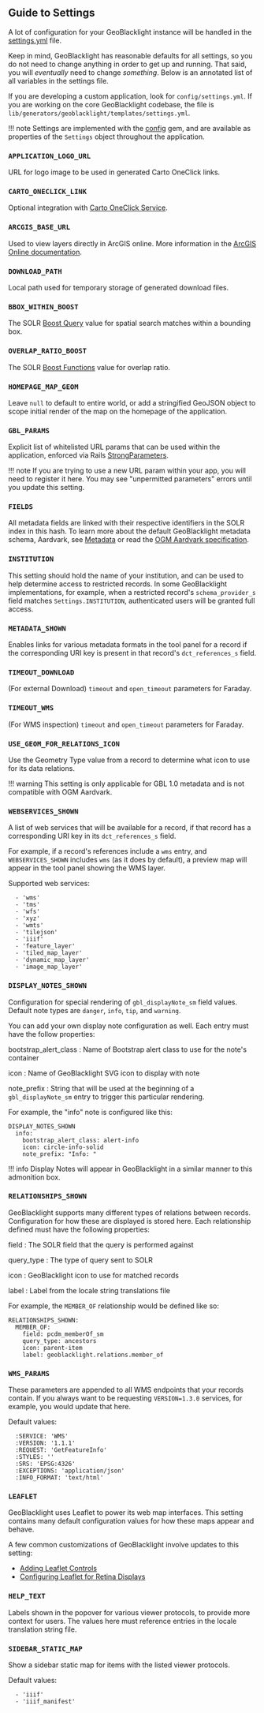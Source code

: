 ## Guide to Settings

A lot of configuration for your GeoBlacklight instance will be handled in the [settings.yml](https://github.com/geoblacklight/geoblacklight/blob/main/lib/generators/geoblacklight/templates/settings.yml) file.

Keep in mind, GeoBlacklight has reasonable defaults for all settings, so you do not need to change anything in order to get up and running. That said, you will *eventually* need to change *something*. Below is an annotated list of all variables in the settings file.

If you are developing a custom application, look for `config/settings.yml`. If you are working on the core GeoBlacklight codebase, the file is `lib/generators/geoblacklight/templates/settings.yml`.

!!! note
    Settings are implemented with the [config](https://github.com/rubyconfig/config) gem, and are available as properties of the `Settings` object throughout the application.

### `APPLICATION_LOGO_URL`

URL for logo image to be used in generated Carto OneClick links.

### `CARTO_ONECLICK_LINK`

Optional integration with [Carto OneClick Service](https://carto.com/engine/open-in-carto/).

### `ARCGIS_BASE_URL`

Used to view layers directly in ArcGIS online. More information in the [ArcGIS Online documentation](https://doc.arcgis.com/en/arcgis-online/reference/use-url-parameters.htm).

### `DOWNLOAD_PATH`

Local path used for temporary storage of generated download files.

### `BBOX_WITHIN_BOOST`

The SOLR [Boost Query](https://solr.apache.org/guide/6_6/the-dismax-query-parser.html) value for spatial search matches within a bounding box.

### `OVERLAP_RATIO_BOOST`

The SOLR [Boost Functions](https://solr.apache.org/guide/6_6/the-dismax-query-parser.html#TheDisMaxQueryParser-Thebf_BoostFunctions_Parameter) value for overlap ratio.

### `HOMEPAGE_MAP_GEOM`

Leave `null` to default to entire world, or add a stringified GeoJSON object to scope initial render of the map on the homepage of the application.

### `GBL_PARAMS`

Explicit list of whitelisted URL params that can be used within the application, enforced via Rails [StrongParameters](https://api.rubyonrails.org/classes/ActionController/StrongParameters.html).

!!! note
    If you are trying to use a new URL param within your app, you will need to register it here. You may see "unpermitted parameters" errors until you update this setting.

### `FIELDS`

All metadata fields are linked with their respective identifiers in the SOLR index in this hash. To learn more about the default GeoBlacklight metadata schema, Aardvark, see [Metadata](../../overview/metadata) or read the [OGM Aardvark specification](https://opengeometadata.org/ogm-aardvark/).

### `INSTITUTION`

This setting should hold the name of your institution, and can be used to help determine access to restricted records. In some GeoBlacklight implementations, for example, when a restricted record's `schema_provider_s` field matches `Settings.INSTITUTION`, authenticated users will be granted full access.

### `METADATA_SHOWN`

Enables links for various metadata formats in the tool panel for a record if the corresponding URI key is present in that record's `dct_references_s` field.

### `TIMEOUT_DOWNLOAD`

(For external Download) `timeout` and `open_timeout` parameters for Faraday.

### `TIMEOUT_WMS`

(For WMS inspection) `timeout` and `open_timeout` parameters for Faraday.

### `USE_GEOM_FOR_RELATIONS_ICON`

Use the Geometry Type value from a record to determine what icon to use for its data relations.

!!! warning
    This setting is only applicable for GBL 1.0 metadata and is not compatible with OGM Aardvark.

### `WEBSERVICES_SHOWN`

A list of web services that will be available for a record, if that record has a corresponding URI key in its `dct_references_s` field.

For example, if a record's references include a `wms` entry, and `WEBSERVICES_SHOWN` includes `wms` (as it does by default), a preview map will appear in the tool panel showing the WMS layer.

Supported web services:

```
  - 'wms'
  - 'tms'
  - 'wfs'
  - 'xyz'
  - 'wmts'
  - 'tilejson'
  - 'iiif'
  - 'feature_layer'
  - 'tiled_map_layer'
  - 'dynamic_map_layer'
  - 'image_map_layer'
```

### `DISPLAY_NOTES_SHOWN`

Configuration for special rendering of `gbl_displayNote_sm` field values. Default note types are `danger`, `info`, `tip`, and `warning`.

You can add your own display note configuration as well. Each entry must have the follow properties:

bootstrap_alert_class
: Name of Bootstrap alert class to use for the note's container

icon
: Name of GeoBlacklight SVG icon to display with note

note_prefix
: String that will be used at the beginning of a `gbl_displayNote_sm` entry to trigger this particular rendering.

For example, the "info" note is configured like this:

```
DISPLAY_NOTES_SHOWN
  info:
    bootstrap_alert_class: alert-info
    icon: circle-info-solid
    note_prefix: "Info: "
```

!!! info
    Display Notes will appear in GeoBlacklight in a similar manner to this admonition box.


### `RELATIONSHIPS_SHOWN`

GeoBlacklight supports many different types of relations between records. Configuration for how these are displayed is stored here. Each relationship defined must have the following properties:

field
: The SOLR field that the query is performed against

query_type
: The type of query sent to SOLR

icon
: GeoBlacklight icon to use for matched records

label
: Label from the locale string translations file

For example, the `MEMBER_OF` relationship would be defined like so:

```
RELATIONSHIPS_SHOWN:
  MEMBER_OF:
    field: pcdm_memberOf_sm
    query_type: ancestors
    icon: parent-item
    label: geoblacklight.relations.member_of
```

### `WMS_PARAMS`

These parameters are appended to all WMS endpoints that your records contain. If you always want to be requesting `VERSION=1.3.0` services, for example, you would update that here.

Default values:

```
  :SERVICE: 'WMS'
  :VERSION: '1.1.1'
  :REQUEST: 'GetFeatureInfo'
  :STYLES: ''
  :SRS: 'EPSG:4326'
  :EXCEPTIONS: 'application/json'
  :INFO_FORMAT: 'text/html'
```

### `LEAFLET`

GeoBlacklight uses Leaflet to power its web map interfaces. This setting contains many default configuration values for how these maps appear and behave.

A few common customizations of GeoBlacklight involve updates to this setting:

- [Adding Leaflet Controls](../customization/adding_leaflet_controls.md)
- [Configuring Leaflet for Retina Displays](../customization/leaflet_retina_configuration.md)

### `HELP_TEXT`

Labels shown in the popover for various viewer protocols, to provide more context for users. The values here must reference entries in the locale translation string file.

### `SIDEBAR_STATIC_MAP`

Show a sidebar static map for items with the listed viewer protocols.

Default values:

```
  - 'iiif'
  - 'iiif_manifest'
```